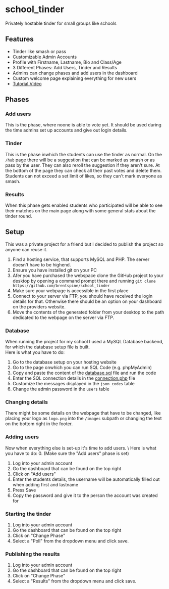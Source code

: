 # school_tinder
Privately hostable tinder for small groups like schools

## Features
 - Tinder like smash or pass
 - Customizable Admin Accounts
 - Profile with Firstname, Lastname, Bio and Class/Age
 - 3 Different Phases: Add Users, Tinder and Results
 - Admins can change phases and add users in the dashboard
 - Custom welcome page explaining everything for new users
 - [Tutorial Video](https://github.com/brentspine/school_tinder/blob/main/images/Tinder_Tutorial.mp4)
 
 ## Phases
 
 ### Add users
 This is the phase, where noone is able to vote yet. It should be used during the time admins set up accounts and give out login details.
 
 ### Tinder
 This is the phase inwhich the students can use the tinder as normal. On the `/hub` page there will be a suggestion that can be marked as smash or as pass by the user. They can also reroll the suggestion if they aren't sure. At the bottom of the page they can check all their past votes and delete them. \
 Students can not exceed a set limit of likes, so they can't mark everyone as smash.
   
 ### Results
 When this phase gets enabled students who participated will be able to see their matches on the main page along with some general stats about the tinder round. 
 
 
 ## Setup
 This was a private project for a friend but I decided to publish the project so anyone can reuse it. 
 
 1. Find a hosting service, that supports MySQL and PHP. The server doesn't have to be highend.
 2. Ensure you have installed git on your PC
 3. Afer you have purchased the webspace clone the GitHub project to your desktop by opening a command prompt there and running `git clone https://github.com/brentspine/school_tinder`
 4. Make sure your webpage is accessible in the first place
 5. Connect to your server via FTP, you should have received the login details for that. Otherwise there should be an option on your dashboard on the providers website.
 6. Move the contents of the generated folder from your desktop to the path dedicated to the webpage on the server via FTP.
 
 ### Database
 When running the project for my school I used a MySQL Database backend, for which the database setup file is built. \
 Here is what you have to do:
  1. Go to the database setup on your hosting website
  2. Go to the page onwhich you can run SQL Code (e.g. phpMyAdmin)
  3. Copy and paste the content of the [database.sql](https://github.com/brentspine/school_tinder/blob/main/database.sql) file and run the code
  4. Enter the SQL connection details in the [connection.php](https://github.com/brentspine/school_tinder/blob/main/database.sql) file
  5. Customize the messages displayed in the `json_codes` table
  6. Change the admin password in the `users` table
  
 ### Changing details
 There might be some details on the webpage that have to be changed, like placing your logo as `logo.png` into the `/images` subpath or changing the text on the bottom right in the footer.
 
 ### Adding users
 Now when everything else is set-up it's time to add users. \ 
 Here is what you have to do:
  0. (Make sure the "Add users" phase is set)
  1. Log into your admin account
  2. Go the dashboard that can be found on the top right
  3. Click on "Add users"
  4. Enter the students details, the username will be automatically filled out when adding first and lastname
  5. Press Save
  6. Copy the password and give it to the person the account was created for
  
### Starting the tinder
 1. Log into your admin account
 2. Go the dashboard that can be found on the top right
 3. Click on "Change Phase"
 4. Select a "Poll" from the dropdown menu and click save.
 
 ### Publishing the results
 1. Log into your admin account
 2. Go the dashboard that can be found on the top right
 3. Click on "Change Phase"
 4. Select a "Results" from the dropdown menu and click save.
